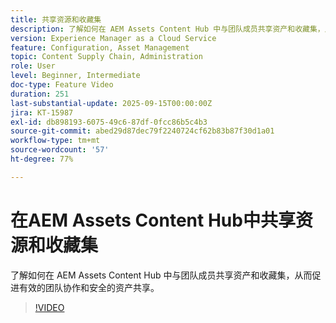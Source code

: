 ```yaml
---
title: 共享资源和收藏集
description: 了解如何在 AEM Assets Content Hub 中与团队成员共享资产和收藏集，从而促进有效的团队协作和安全的资产共享。
version: Experience Manager as a Cloud Service
feature: Configuration, Asset Management
topic: Content Supply Chain, Administration
role: User
level: Beginner, Intermediate
doc-type: Feature Video
duration: 251
last-substantial-update: 2025-09-15T00:00:00Z
jira: KT-15987
exl-id: db898193-6075-49c6-87df-0fcc86b5c4b3
source-git-commit: abed29d87dec79f2240724cf62b83b87f30d1a01
workflow-type: tm+mt
source-wordcount: '57'
ht-degree: 77%

---
```


# 在AEM Assets Content Hub中共享资源和收藏集

了解如何在 AEM Assets Content Hub 中与团队成员共享资产和收藏集，从而促进有效的团队协作和安全的资产共享。

>[!VIDEO](https://video.tv.adobe.com/v/3474929/?learn=on&enablevpops=on&captions=chi_hans)
